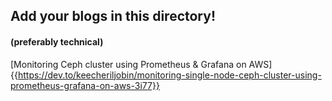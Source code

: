 ## Add your blogs in this directory!
#### (preferably technical)
[Monitoring Ceph cluster using Prometheus & Grafana on AWS]
{{https://dev.to/keecheriljobin/monitoring-single-node-ceph-cluster-using-prometheus-grafana-on-aws-3i77}}
